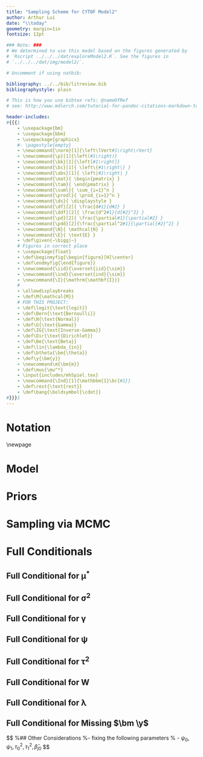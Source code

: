```yaml
---
title: "Sampling Scheme for CYTOF Model2"
author: Arthur Lui
date: "\\today"
geometry: margin=1in
fontsize: 12pt

### Note: ###
# We determined to use this model based on the figures generated by 
# `Rscript ../../../dat/exploreModel2.R`. See the figures in 
# `../../../dat/img/model2/`.

# Uncomment if using natbib:

bibliography: ../../bib/litreview.bib
bibliographystyle: plain 

# This is how you use bibtex refs: @nameOfRef
# see: http://www.mdlerch.com/tutorial-for-pandoc-citations-markdown-to-latex.html

header-includes: 
#{{{1
    - \usepackage{bm}
    - \usepackage{bbm}
    - \usepackage{graphicx}
    #- \pagestyle{empty}
    - \newcommand{\norm}[1]{\left\lVert#1\right\rVert}
    - \newcommand{\p}[1]{\left(#1\right)}
    - \newcommand{\bk}[1]{\left[#1\right]}
    - \newcommand{\bc}[1]{ \left\{#1\right\} }
    - \newcommand{\abs}[1]{ \left|#1\right| }
    - \newcommand{\mat}{ \begin{pmatrix} }
    - \newcommand{\tam}{ \end{pmatrix} }
    - \newcommand{\suml}{ \sum_{i=1}^n }
    - \newcommand{\prodl}{ \prod_{i=1}^n }
    - \newcommand{\ds}{ \displaystyle }
    - \newcommand{\df}[2]{ \frac{d#1}{d#2} }
    - \newcommand{\ddf}[2]{ \frac{d^2#1}{d{#2}^2} }
    - \newcommand{\pd}[2]{ \frac{\partial#1}{\partial#2} }
    - \newcommand{\pdd}[2]{\frac{\partial^2#1}{\partial{#2}^2} }
    - \newcommand{\N}{ \mathcal{N} }
    - \newcommand{\E}{ \text{E} }
    - \def\given{~\bigg|~}
    # Figures in correct place
    - \usepackage{float}
    - \def\beginmyfig{\begin{figure}[H]\center}
    - \def\endmyfig{\end{figure}}
    - \newcommand{\iid}{\overset{iid}{\sim}}
    - \newcommand{\ind}{\overset{ind}{\sim}}
    - \newcommand{\I}{\mathrm{\mathbf{I}}}
    #
    - \allowdisplaybreaks
    - \def\M{\mathcal{M}}
    # FOR THIS PROJECT:
    - \def\logit{\text{logit}}
    - \def\Bern{\text{Bernoulli}}
    - \def\N{\text{Normal}}
    - \def\G{\text{Gamma}}
    - \def\IG{\text{Inverse-Gamma}}
    - \def\Dir{\text{Dirichlet}}
    - \def\Be{\text{Beta}}
    - \def\lin{\lambda_{in}}
    - \def\btheta{\bm{\theta}}
    - \def\y{\bm{y}}
    - \newcommand\m{\bm{m}}
    - \def\mus{\mu^*}
    - \input{includes/mhSpiel.tex}
    - \newcommand{\Ind}[1]{\mathbbm{1}\bc{#1}}
    - \def\rest{\text{rest}}
    - \def\bang{\boldsymbol{\cdot}}
#}}}1
---
```



# Notation
<include file="includes/notation.md">

\newpage
# Model
<include file="includes/model.md">

# Priors
<include file="includes/priors.md">

# Sampling via MCMC
<include file="includes/mh.md">

# Full Conditionals

## Full Conditional for $\bm\mu^*$
<include file="includes/mus.md">

## Full Conditional for $\bm{\sigma^2}$
<include file="includes/sig2.md">

## Full Conditional for $\bm\gamma$
<include file="includes/gamma.md">

## Full Conditional for $\bm\psi$
<include file="includes/psi.md">

## Full Conditional for $\bm\tau^2$
<include file="includes/tau2.md">

## Full Conditional for $\bm W$
<include file="includes/W.md">

## Full Conditional for $\bm \lambda$
<include file="includes/lam.md">

## Full Conditional for Missing $\bm \y$
<include file="includes/y_missing.md">

$$
%## Other Considerations
%- fixing the following parameters
%    - $\psi_0, \psi_1, \tau^2_0, \tau^2_1, \bar\beta_{j0}$
$$
